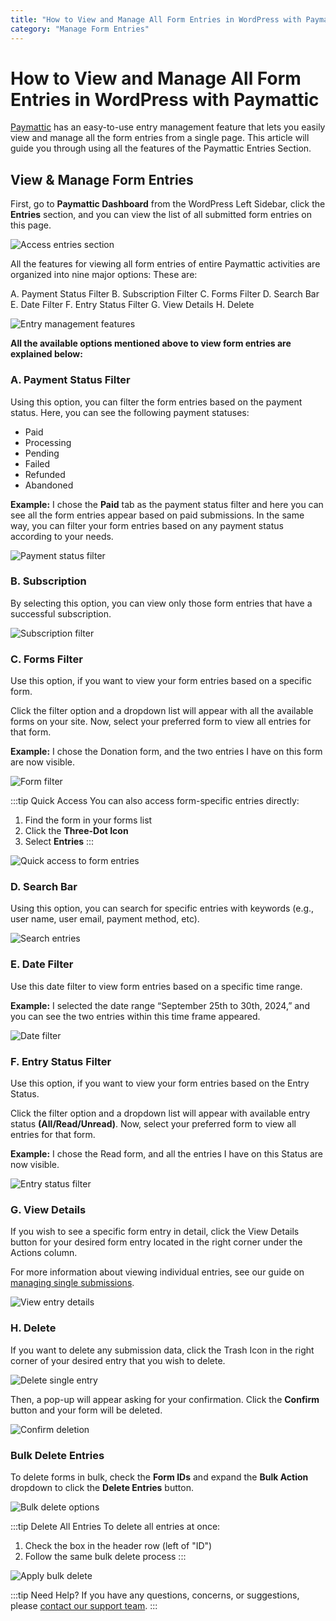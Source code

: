 ```yaml
---
title: "How to View and Manage All Form Entries in WordPress with Paymattic"
category: "Manage Form Entries"
---
```


# How to View and Manage All Form Entries in WordPress with Paymattic

[Paymattic](https://paymattic.com/) has an easy-to-use entry management feature that lets you easily view and manage all the form entries from a single page. This article will guide you through using all the features of the Paymattic Entries Section.

## View & Manage Form Entries


First, go to **Paymattic Dashboard** from the WordPress Left Sidebar, click the **Entries** section, and you can view the list of all submitted form entries on this page.

![Access entries section](/images/manage-form-entries/how-to-view-and-manage-all-form-entries-in-wordpress-with-paymattic/Entries-section-from-Paymattic-Navbar-scaled.webp)

All the features for viewing all form entries of entire Paymattic activities are organized into nine major options: These are: 

A. Payment Status Filter
B. Subscription Filter
C. Forms Filter
D. Search Bar
E. Date Filter
F. Entry Status Filter 
G. View Details
H. Delete

![Entry management features](/images/manage-form-entries/how-to-view-and-manage-all-form-entries-in-wordpress-with-paymattic/All-features-to-view-entries-scaled.webp)

**All the available options mentioned above to view form entries are explained below:**

### A. Payment Status Filter

Using this option, you can filter the form entries based on the payment status. Here, you can see the following payment statuses:

* Paid 
* Processing
* Pending
* Failed
* Refunded
* Abandoned

**Example:** I chose the **Paid** tab as the payment status filter and here you can see all the form entries appear based on paid submissions. In the same way, you can filter your form entries based on any payment status according to your needs. 

![Payment status filter](/images/manage-form-entries/how-to-view-and-manage-all-form-entries-in-wordpress-with-paymattic/Paid-scaled.webp)

### B. Subscription
By selecting this option, you can view only those form entries that have a successful subscription.

![Subscription filter](/images/manage-form-entries/how-to-view-and-manage-all-form-entries-in-wordpress-with-paymattic/Subscription-scaled.webp)

### C. Forms Filter
Use this option, if you want to view your form entries based on a specific form.

Click the filter option and a dropdown list will appear with all the available forms on your site. Now, select your preferred form to view all entries for that form.

**Example:** I chose the Donation form, and the two entries I have on this form are now visible.

![Form filter](/images/manage-form-entries/how-to-view-and-manage-all-form-entries-in-wordpress-with-paymattic/Form-Filter-scaled.webp)

:::tip Quick Access
You can also access form-specific entries directly:
1. Find the form in your forms list
2. Click the **Three-Dot Icon**
3. Select **Entries**
:::

![Quick access to form entries](/images/manage-form-entries/how-to-view-and-manage-all-form-entries-in-wordpress-with-paymattic/Entries-option-under-Three-dot-icon-new-scaled.webp)

### D. Search Bar
Using this option, you can search for specific entries with keywords (e.g., user name, user email, payment method, etc).

![Search entries](/images/manage-form-entries/how-to-view-and-manage-all-form-entries-in-wordpress-with-paymattic/Search-Bar-scaled.webp)

### E. Date Filter 

Use this date filter to view form entries based on a specific time range. 

**Example:** I selected the date range “September 25th to 30th, 2024,” and you can see the two entries within this time frame appeared.

![Date filter](/images/manage-form-entries/how-to-view-and-manage-all-form-entries-in-wordpress-with-paymattic/Date-Filter-scaled.webp)

### F. Entry Status Filter

Use this option, if you want to view your form entries based on the Entry Status. 

Click the filter option and a dropdown list will appear with available entry status **(All/Read/Unread)**. Now, select your preferred form to view all entries for that form.

**Example:**  I chose the Read form, and all the entries I have on this Status are now visible.

![Entry status filter](/images/manage-form-entries/how-to-view-and-manage-all-form-entries-in-wordpress-with-paymattic/Entry-Status-scaled.webp)

### G. View Details 

If you wish to see a specific form entry in detail, click the View Details button for your desired form entry located in the right corner under the Actions column.

For more information about viewing individual entries, see our guide on [managing single submissions](/how-to-view-single-submission-data-and-manage-payments-in-paymattic).

![View entry details](/images/manage-form-entries/how-to-view-and-manage-all-form-entries-in-wordpress-with-paymattic/View-details-scaled.webp)

### H. Delete 

If you want to delete any submission data, click the Trash Icon in the right corner of your desired entry that you wish to delete.

![Delete single entry](/images/manage-form-entries/how-to-view-and-manage-all-form-entries-in-wordpress-with-paymattic/Delete-scaled.webp)

Then, a pop-up will appear asking for your confirmation. Click the **Confirm** button and your form will be deleted.

![Confirm deletion](/images/manage-form-entries/how-to-view-and-manage-all-form-entries-in-wordpress-with-paymattic/Confirm-delete-button.webp)

### Bulk Delete Entries

To delete forms in bulk, check the **Form IDs** and expand the **Bulk Action** dropdown to click the **Delete Entries** button.

![Bulk delete options](/images/manage-form-entries/how-to-view-and-manage-all-form-entries-in-wordpress-with-paymattic/Bulk-actions-for-delete-scaled.webp)

:::tip Delete All Entries
To delete all entries at once:
1. Check the box in the header row (left of "ID")
2. Follow the same bulk delete process
:::

![Apply bulk delete](/images/manage-form-entries/how-to-view-and-manage-all-form-entries-in-wordpress-with-paymattic/Apply-button-for-delete-in-bulk-scaled.webp)

:::tip Need Help?
If you have any questions, concerns, or suggestions, please [contact our support team](https://wpmanageninja.com/support-tickets/).
:::
